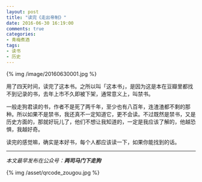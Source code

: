 ```yaml
---
layout: post
title: "读完《走出帝制》"
date: 2016-06-30 16:19:00
comments: true
categories:
- 青梅煮酒
tags:
- 读书
- 历史
---
```


{% img /image/20160630001.jpg %}

用了四天时间，读完了这本书。之所以叫「这本书」，是因为这是本在豆瓣里都找不到记录的书，去年上市不久即被下架，通常意义上，叫禁书。

一般走狗君读的书，作者不是死了两千年，至少也有八百年，连渣渣都不剩的那种。所以如果不是禁书，我还真不一定知道它，更不会读。不过既然是禁书，又是历史方面的，那就好玩儿了，他们不想让我知道的，一定是我应该了解的，他越恐惧，我越好奇。

读完的感觉嘛，确实是本好书，每个人都应该读一下，如果你能找到的话。

<hr>

*本文最早发布在公众号：__两司马门下走狗__*

{% img /asset/qrcode_zougou.jpg %}
